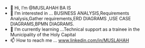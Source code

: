 - 👋 Hi, I’m @MUSLAHAH BA IS
- 👀 I’m interested in ... BUSINESS ANALYSIS,Requirements Analysis,Gather requirements,ERD DIAGRAMS ,USE CASE DIAGRAMS,BPMN DIAGRAMS.
- 🌱 I’m currently learning ...Technical support as a trainee in the Municipality of the Holy Capital
- 📫 How to reach me ... www.linkedin.com/in/MUSLAHAH

<!---
MUSLAHAH/MUSLAHAH is a ✨ special ✨ repository because its `README.md` (this file) appears on your GitHub profile.
You can click the Preview link to take a look at your changes.
--->
